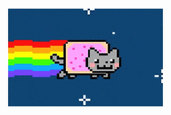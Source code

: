 <p align="center">
  <img src="https://raw.githubusercontent.com/axelrindle/axelrindle/master/nyancat.gif">
</p>
